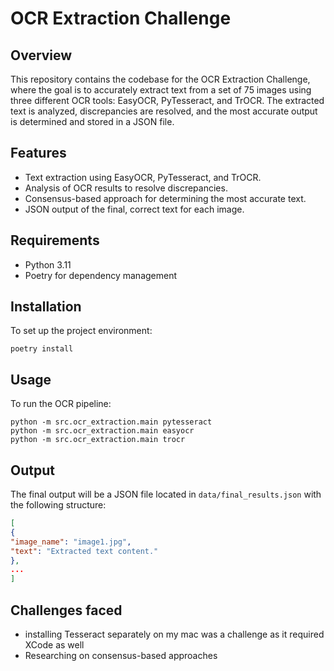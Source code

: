 # OCR Extraction Challenge

## Overview

This repository contains the codebase for the OCR Extraction Challenge, where the goal is to accurately extract text from a set of 75 images using three different OCR tools: EasyOCR, PyTesseract, and TrOCR. The extracted text is analyzed, discrepancies are resolved, and the most accurate output is determined and stored in a JSON file.

## Features

- Text extraction using EasyOCR, PyTesseract, and TrOCR.
- Analysis of OCR results to resolve discrepancies.
- Consensus-based approach for determining the most accurate text.
- JSON output of the final, correct text for each image.

## Requirements

- Python 3.11
- Poetry for dependency management

## Installation

To set up the project environment:

```
poetry install
```

## Usage

To run the OCR pipeline:

```
python -m src.ocr_extraction.main pytesseract
python -m src.ocr_extraction.main easyocr
python -m src.ocr_extraction.main trocr
```

## Output

The final output will be a JSON file located in `data/final_results.json` with the following structure:

```json
[
{
"image_name": "image1.jpg",
"text": "Extracted text content."
},
...
]
```

## Challenges faced

- installing Tesseract separately on my mac was a challenge as it required XCode as well
- Researching on consensus-based approaches

